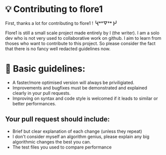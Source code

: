 # 💡 Contributing to flore1 
First, thanks a lot for contributing to flore1 ! **╰(\*°▽°\* )╯** 

Flore1 is still a small scale project made entirely by I (the writer). 
I am a solo dev who is not very used to collaborative work on github.
I aim to learn from thoses who want to contribute to this project. So please consider the fact that there is no fancy well redacted guidelines now.

# 📜 Basic guidelines:

 - A faster/more optimised version will always be priviligiated.
 - Improvements and bugfixes must be demonstrated and explained clearly in your pull requests.
 - Improving on syntax and code style is welcomed if it leads to similar or better performances.

## Your pull request should include:

 - Brief but clear explanation of each change (unless they repeat)
 - I don't consider myself an algorithm genius, please explain any big algorithmic changes the best you can.
 - The test files you used to compare performance

<!--stackedit_data:
eyJoaXN0b3J5IjpbMTAxMDk3OTY1NiwtMjA1NzA4MzUyOF19
-->